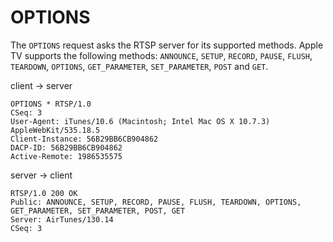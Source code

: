 # OPTIONS

The `OPTIONS` request asks the RTSP server for its supported methods.
Apple TV supports the following methods: `ANNOUNCE`, `SETUP`, `RECORD`,
`PAUSE`, `FLUSH`, `TEARDOWN`, `OPTIONS`, `GET_PARAMETER`, `SET_PARAMETER`,
`POST` and `GET`.

<div class="client_server">
<p>client &rarr; server</p>

```http
OPTIONS * RTSP/1.0
CSeq: 3
User-Agent: iTunes/10.6 (Macintosh; Intel Mac OS X 10.7.3) AppleWebKit/535.18.5
Client-Instance: 56B29BB6CB904862
DACP-ID: 56B29BB6CB904862
Active-Remote: 1986535575
```
</div>
<div class="server_client">
<p>server &rarr; client</p>

```http
RTSP/1.0 200 OK
Public: ANNOUNCE, SETUP, RECORD, PAUSE, FLUSH, TEARDOWN, OPTIONS,
GET_PARAMETER, SET_PARAMETER, POST, GET
Server: AirTunes/130.14
CSeq: 3
```
</div>
